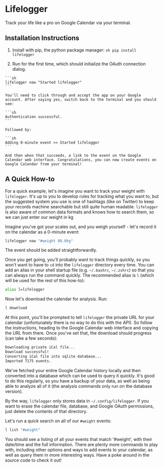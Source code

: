Lifelogger
==========

Track your life like a pro on Google Calendar via your terminal.


## Installation Instructions

  1. Install with pip, the python package manager:
    ```sh
    pip install lifelogger
    ```

  2. Run for the first time, which should initialize the OAuth connection dialog.

    ```sh
    lifelogger now "Started lifelogger"
    ```

    You'll need to click through and accept the app on your Google account. After saying yes, switch back to the terminal and you should see:

    ```sh
    Authentication successful.
    ```

    Followed by:

    ```sh
    Adding 0-minute event >> Started lifelogger
    ```

    And then when that succeeds, a link to the event on the Google Calendar web interface. Congratulations, you can now create events on Google Calendar from your terminal!


## A Quick How-to

For a quick example, let's imagine you want to track your weight with `lifelogger`. It's up to you to develop rules for tracking what you want to, but the suggested system you use is one of hashtags (like on Twitter) to keep your records machine searchable but still quite human readable. `lifelogger` is also aware of common data formats and knows how to search them, so we can just enter our weight in kg

Imagine you've got your scales out, and you weigh yourself - let's record it on the calendar as a 0-minute event:

```sh
lifelogger now "#weight 80.0kg"
```

The event should be added straightforwardly.

Once you get going, you'll probably want to track things quickly, so you won't want to have to `cd` into the `lifelogger` directory every time. You can add an alias in your shell startup file (e.g. `~/.bashrc`, `~/.zshrc`) so that you can always run the command quickly. The recommended alias is `l` (which will be used for the rest of this how-to):

```sh
alias l=lifelogger
```

Now let's download the calendar for analysis. Run:

```sh
l download
```

At this point, you'll be prompted to tell `lifelogger` the private URL for your calendar (unfortunately there is no way to do this with the API). So follow the instructions, heading to the Google Calendar web interface and copying the URL from there. Once you've set that, the download should progress (can take a few seconds):

```sh
Downloading private iCal file...
Download successful!
Converting iCal file into sqlite database...
Imported 7175 events.
```

We've fetched your entire Google Calendar history locally and then converted into a database which can be used to query it quickly. It's good to do this regularly, so you have a backup of your data, as well as being able to analyze all of it (the analysis commands only run on the database version).

By the way, `lifelogger` only stores data in `~/.config/lifelogger`. If you want to erase the calendar file, database, and Google OAuth permissions, just delete the contents of that directory.

Let's run a quick search on all of our `#weight` events:

```sh
l list "#weight"
```

You should see a listing of all your events that match '#weight', with their date/time and the full information. There are plenty more commands to play with, including other options and ways to add events to your calendar, as well as query them in more interesting ways. Have a poke around in the source code to check it out!
